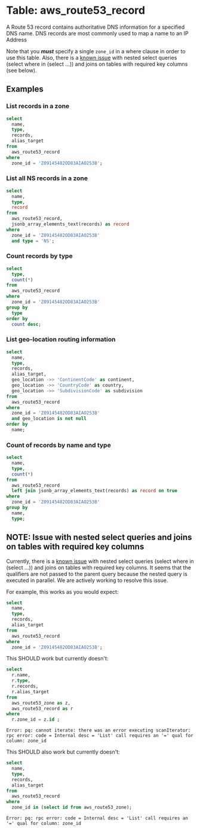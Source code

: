 # Table: aws_route53_record

A Route 53 record contains authoritative DNS information for a specified DNS name.  DNS records are most commonly used to map a name to an IP Address

Note that you ***must*** specify a single `zone_id` in a where clause in order to use this table.  Also, there is a [known issue](https://github.com/turbot/steampipe-postgres-fdw/issues/3) with nested select queries (select where in (select ...)) and joins on tables with required key columns (see below).

## Examples

### List records in a zone
```sql
select 
  name,
  type,
  records,
  alias_target
from 
  aws_route53_record 
where 
  zone_id = 'Z09145482OD83AIAO253B';
```


### List all NS records in a zone
```sql
select 
  name,
  type,
  record
from 
  aws_route53_record,
  jsonb_array_elements_text(records) as record 
where 
  zone_id = 'Z09145482OD83AIAO253B'
  and type = 'NS';
```


### Count records by type
```sql
select 
  type,
  count(*)
from 
  aws_route53_record
where 
  zone_id = 'Z09145482OD83AIAO253B'
group by
  type
order by
  count desc;
```


### List geo-location routing information
```sql
select 
  name,
  type,
  records,
  alias_target,
  geo_location ->> 'ContinentCode' as continent,
  geo_location ->> 'CountryCode' as country,
  geo_location ->> 'SubdivisionCode' as subdivision
from 
  aws_route53_record
where 
  zone_id = 'Z09145482OD83AIAO253B'
  and geo_location is not null
order by
  name;
```


### Count of records by name and type

```sql
select 
  name,
  type,
  count(*) 
from 
  aws_route53_record
  left join jsonb_array_elements_text(records) as record on true
where 
  zone_id = 'Z09145482OD83AIAO253B'
group by
  name,
  type;
```



## NOTE: Issue with nested select queries and joins on tables with required key columns
Currently, there is a [known issue](https://github.com/turbot/steampipe-postgres-fdw/issues/3) with nested select queries (select where in (select ...)) and joins on tables with required key columns. It seems that the qualifiers are not passed to the parent query because the nested query is executed in parallel. We are actively working to resolve this issue.

For example, this works as you would expect:

```sql
select 
  name,
  type,
  records,
  alias_target
from 
  aws_route53_record 
where 
  zone_id = 'Z09145482OD83AIAO253B';
```


This SHOULD work but currently doesn't:
```sql
select 
  r.name,
  r.type,
  r.records,
  r.alias_target
from 
  aws_route53_zone as z,
  aws_route53_record as r
where 
  r.zone_id = z.id ;
```
```
Error: pq: cannot iterate: there was an error executing scanIterator: rpc error: code = Internal desc = 'List' call requires an '=' qual for column: zone_id
```

This SHOULD also work but currently doesn't:
```sql
select 
  name,
  type,
  records,
  alias_target
from 
  aws_route53_record
where 
  zone_id in (select id from aws_route53_zone);
```
```
Error: pq: rpc error: code = Internal desc = 'List' call requires an '=' qual for column: zone_id
```